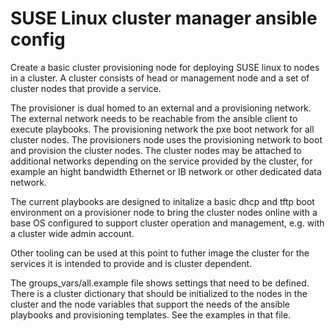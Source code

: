 # SUSE Linux cluster manager ansible config

Create a basic cluster provisioning node for deploying SUSE linux to nodes in a cluster.
A cluster consists of head or management node and a set of cluster nodes that provide a service.

The provisioner is dual homed to an external and a provisioning network.  
The external network needs to be reachable from the ansible client to execute playbooks.
The provisioning network the pxe boot network for all cluster nodes.  The provisioners node uses the provisioning network to boot and provision the cluster nodes.
The cluster nodes may be attached to additional networks depending on the
service provided by the cluster, for example an hight bandwidth Ethernet or IB 
network or other dedicated data network.

The current playbooks are designed to initalize a basic dhcp and tftp boot environment 
on a provisioner node to bring the cluster nodes online with a base OS configured
to support cluster operation and management, e.g. with a cluster wide admin account.

Other tooling can be used at this point to futher image the cluster for the services it is intended to provide and is cluster dependent.

The groups_vars/all.example file shows settings that need to be defined.
There is a cluster dictionary that should be initialized to the nodes in the 
cluster and the node variables that support the needs of the ansible playbooks
and provisioning templates.  See the examples in that file.